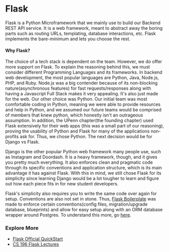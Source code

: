 # Flask

Flask is a Python Microframework that we mainly use to build our Backend REST API service. It is a web framework, meant to abstract away the boring parts such as routing URLs, templating, database interactions, etc. Flask implements the bare-minimum and lets you choose the rest.

#### Why Flask?

The choice of a tech stack is dependent on the team. However, we do offer more support on Flask. To explain the reasoning behind this, we must consider different Programming Languages and its frameworks. In backend web development, the most popular languages are Python, Java, Node.js, PHP, and Ruby. Node.js was a big contender because of its non-blocking nature\(asynchronous features\) for fast requests/responses along with having a Javascript Full Stack makes it very appealing. It's also just made for the web. Our other choice was Python. Our initial team was most comfortable coding in Python, meaning we were able to provide resources and help in Python, and we assumed our future teams would be comprised of members that knew python, which honestly isn't an outrageous assumption. In addition, the UPenn chapter\(the founding chapter\) used Flask extensively for their web apps \(this was a small part of our reasoning\), proving the usability of Python and Flask for many of the applications non-profits ask for. Thus, we chose Python. The next decision would be for Django vs Flask.

Django is the other popular Python web framework many people use, such as Instagram and Doordash. It is a heavy framework, though, and it gives you pretty much everything. It also enforces clean and pragmatic code through its specific conventions and application structure, which is its main advantage it has against Flask. With this in mind, we still chose Flask for its simplicity since learning Django would be a lot tougher to learn and figure out how each piece fits in for new student developers.

Flask's simplicity also requires you to write the same code over again for setup. Conventions are also not set in stone. Thus, [Flask Boilerplate](https://github.com/tko22/flask-boilerplate) was made to enforce certain conventions\(config files, migration/upgrade database, blueprints\) and allow for easy setup along with an ORM database wrapper around Postgres. To understand this more, go [here](https://github.com/hack4impact-uiuc/wiki/wiki/Our-Flask-Boilerplate).

### Explore More

* [Flask Official QuickStart](http://flask.pocoo.org/docs/0.12/quickstart/#quickstart)
* [CS 196 Flask Lectures](https://github.com/CS196Illinois/WebHackerspace_Flask_Lectures)

